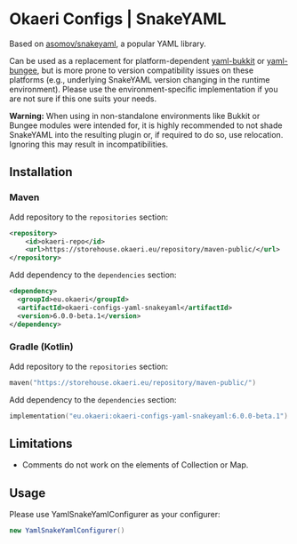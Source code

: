 # Okaeri Configs | SnakeYAML

Based on [asomov/snakeyaml](https://github.com/asomov/snakeyaml), a popular YAML library.

Can be used as a replacement for platform-dependent
[yaml-bukkit](https://github.com/OkaeriPoland/okaeri-configs/tree/master/yaml-bukkit) or
[yaml-bungee](https://github.com/OkaeriPoland/okaeri-configs/tree/master/yaml-bungee), but is more prone to version compatibility issues on these platforms (e.g., underlying SnakeYAML version
changing in the runtime environment). Please use the environment-specific implementation if you are not sure if this one suits your needs.

**Warning:** When using in non-standalone environments like Bukkit or Bungee modules were intended for, it is highly recommended to not shade SnakeYAML into the resulting plugin or, if required to do
so, use relocation. Ignoring this may result in incompatibilities.

## Installation

### Maven

Add repository to the `repositories` section:

```xml
<repository>
    <id>okaeri-repo</id>
    <url>https://storehouse.okaeri.eu/repository/maven-public/</url>
</repository>
```

Add dependency to the `dependencies` section:

```xml
<dependency>
  <groupId>eu.okaeri</groupId>
  <artifactId>okaeri-configs-yaml-snakeyaml</artifactId>
  <version>6.0.0-beta.1</version>
</dependency>
```

### Gradle (Kotlin)

Add repository to the `repositories` section:

```kotlin
maven("https://storehouse.okaeri.eu/repository/maven-public/")
```

Add dependency to the `dependencies` section:

```kotlin
implementation("eu.okaeri:okaeri-configs-yaml-snakeyaml:6.0.0-beta.1")
```

## Limitations

- Comments do not work on the elements of Collection or Map.

## Usage

Please use YamlSnakeYamlConfigurer as your configurer:

```java
new YamlSnakeYamlConfigurer()
```
